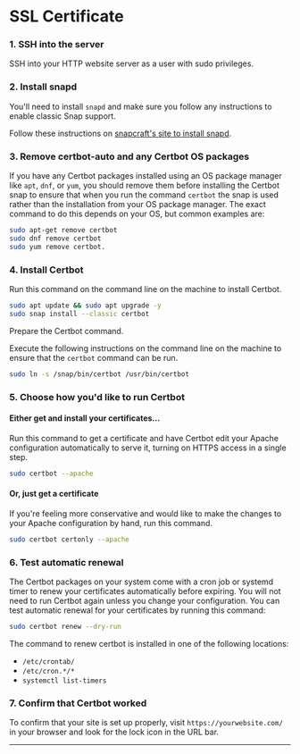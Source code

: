 # SSL Certificate

### 1. SSH into the server

SSH into your HTTP website server as a user with sudo privileges.

### 2. Install snapd

You'll need to install `snapd` and make sure you follow any instructions to enable classic Snap support.

Follow these instructions on [snapcraft's site to install snapd](https://snapcraft.io/docs/installing-snapd/).

### 3. Remove certbot-auto and any Certbot OS packages

If you have any Certbot packages installed using an OS package manager like `apt`, `dnf`, or `yum`, you should remove them before installing the Certbot snap to ensure that when you run the command `certbot` the snap is used rather than the installation from your OS package manager. The exact command to do this depends on your OS, but common examples are:

```bash
sudo apt-get remove certbot
sudo dnf remove certbot
sudo yum remove certbot.
```

### 4. Install Certbot

Run this command on the command line on the machine to install Certbot.

```bash
sudo apt update && sudo apt upgrade -y
sudo snap install --classic certbot
```

Prepare the Certbot command.

Execute the following instructions on the command line on the machine to ensure that the `certbot` command can be run.

```bash
sudo ln -s /snap/bin/certbot /usr/bin/certbot
```

### 5. Choose how you'd like to run Certbot

#### Either get and install your certificates...

Run this command to get a certificate and have Certbot edit your Apache configuration automatically to serve it, turning on HTTPS access in a single step.

```bash
sudo certbot --apache
```

#### Or, just get a certificate

If you're feeling more conservative and would like to make the changes to your Apache configuration by hand, run this command.

```bash
sudo certbot certonly --apache
```

### 6. Test automatic renewal

The Certbot packages on your system come with a cron job or systemd timer to renew your certificates automatically before expiring. You will not need to run Certbot again unless you change your configuration. You can test automatic renewal for your certificates by running this command:

```bash
sudo certbot renew --dry-run
```

The command to renew certbot is installed in one of the following locations:

* `/etc/crontab/`
* `/etc/cron.*/*`
* `systemctl list-timers`

### 7. Confirm that Certbot worked

To confirm that your site is set up properly, visit `https://yourwebsite.com/` in your browser and look for the lock icon in the URL bar.



***

<figure><img src="https://invidget.switchblade.xyz/uMgS9evnmv" alt=""><figcaption></figcaption></figure>

